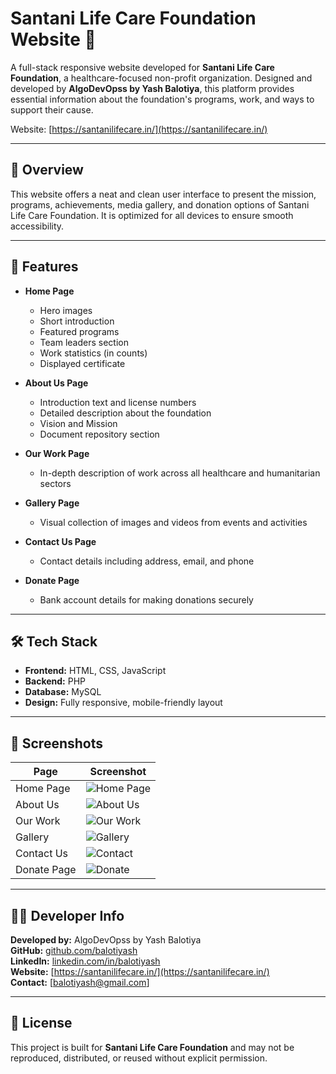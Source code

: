 
# Santani Life Care Foundation Website 💙

A full-stack responsive website developed for **Santani Life Care Foundation**, a healthcare-focused non-profit organization. Designed and developed by **AlgoDevOpss by Yash Balotiya**, this platform provides essential information about the foundation's programs, work, and ways to support their cause.

Website: [https://santanilifecare.in/](https://santanilifecare.in/)

---

## 🌟 Overview

This website offers a neat and clean user interface to present the mission, programs, achievements, media gallery, and donation options of Santani Life Care Foundation. It is optimized for all devices to ensure smooth accessibility.

---

## 📌 Features

- **Home Page**  
  - Hero images  
  - Short introduction  
  - Featured programs  
  - Team leaders section  
  - Work statistics (in counts)  
  - Displayed certificate  

- **About Us Page**  
  - Introduction text and license numbers  
  - Detailed description about the foundation  
  - Vision and Mission  
  - Document repository section

- **Our Work Page**  
  - In-depth description of work across all healthcare and humanitarian sectors

- **Gallery Page**  
  - Visual collection of images and videos from events and activities

- **Contact Us Page**  
  - Contact details including address, email, and phone

- **Donate Page**  
  - Bank account details for making donations securely

---

## 🛠️ Tech Stack

- **Frontend:** HTML, CSS, JavaScript  
- **Backend:** PHP  
- **Database:** MySQL  
- **Design:** Fully responsive, mobile-friendly layout

---

## 📸 Screenshots

| Page | Screenshot |
|------|------------|
| Home Page | ![Home Page](./assets/outputs/Home%20Page.png) |
| About Us | ![About Us](./assets/outputs/About%20Page.png) |
| Our Work | ![Our Work](./assets/outputs/Services%20Page.png) |
| Gallery | ![Gallery](./assets/outputs/Gallery%20Page.png) |
| Contact Us | ![Contact](./assets/outputs/Contact%20Us%20Page.png) |
| Donate Page | ![Donate](./assets/outputs/Donate%20Page.png) |

---

## 🧑‍💻 Developer Info

**Developed by:** AlgoDevOpss by Yash Balotiya  <br>
**GitHub:** [github.com/balotiyash](https://github.com/balotiyash)  <br>
**LinkedIn:** [linkedin.com/in/balotiyash](https://linkedin.com/in/balotiyash) <br>
**Website:** [https://santanilifecare.in/](https://santanilifecare.in/)  <br>
**Contact:** [balotiyash@gmail.com]

---

## 📄 License

This project is built for **Santani Life Care Foundation** and may not be reproduced, distributed, or reused without explicit permission.